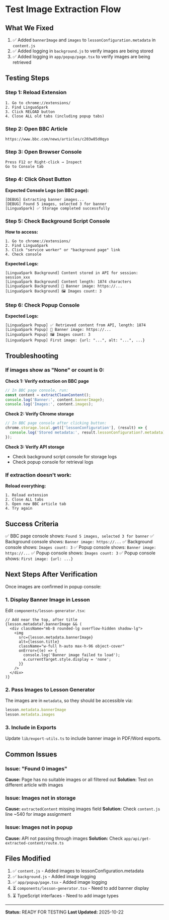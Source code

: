 # Test Image Extraction Flow

## What We Fixed

1. ✅ Added `bannerImage` and `images` to `lessonConfiguration.metadata` in `content.js`
2. ✅ Added logging in `background.js` to verify images are being stored
3. ✅ Added logging in `app/popup/page.tsx` to verify images are being retrieved

## Testing Steps

### Step 1: Reload Extension
```
1. Go to chrome://extensions/
2. Find LinguaSpark
3. Click RELOAD button
4. Close ALL old tabs (including popup tabs)
```

### Step 2: Open BBC Article
```
https://www.bbc.com/news/articles/c203w85d0qyo
```

### Step 3: Open Browser Console
```
Press F12 or Right-click → Inspect
Go to Console tab
```

### Step 4: Click Ghost Button

**Expected Console Logs (on BBC page):**
```
[DEBUG] Extracting banner images...
[DEBUG] Found 5 images, selected 3 for banner
[LinguaSpark] ✅ Storage completed successfully
```

### Step 5: Check Background Script Console

**How to access:**
```
1. Go to chrome://extensions/
2. Find LinguaSpark
3. Click "service worker" or "background page" link
4. Check console
```

**Expected Logs:**
```
[LinguaSpark Background] Content stored in API for session: session_xxx
[LinguaSpark Background] Content length: 1874 characters
[LinguaSpark Background] 📸 Banner image: https://...
[LinguaSpark Background] 🖼️ Images count: 3
```

### Step 6: Check Popup Console

**Expected Logs:**
```
[LinguaSpark Popup] ✅ Retrieved content from API, length: 1874
[LinguaSpark Popup] 📸 Banner image: https://...
[LinguaSpark Popup] 🖼️ Images count: 3
[LinguaSpark Popup] First image: {url: "...", alt: "...", ...}
```

## Troubleshooting

### If images show as "None" or count is 0:

**Check 1: Verify extraction on BBC page**
```javascript
// In BBC page console, run:
const content = extractCleanContent();
console.log('Banner:', content.bannerImage);
console.log('Images:', content.images);
```

**Check 2: Verify Chrome storage**
```javascript
// In BBC page console after clicking button:
chrome.storage.local.get(['lessonConfiguration'], (result) => {
  console.log('Stored metadata:', result.lessonConfiguration?.metadata);
});
```

**Check 3: Verify API storage**
- Check background script console for storage logs
- Check popup console for retrieval logs

### If extraction doesn't work:

**Reload everything:**
```
1. Reload extension
2. Close ALL tabs
3. Open new BBC article tab
4. Try again
```

## Success Criteria

✅ BBC page console shows: `Found 5 images, selected 3 for banner`
✅ Background console shows: `Banner image: https://...`
✅ Background console shows: `Images count: 3`
✅ Popup console shows: `Banner image: https://...`
✅ Popup console shows: `Images count: 3`
✅ Popup console shows: `First image: {url: ...}`

## Next Steps After Verification

Once images are confirmed in popup console:

### 1. Display Banner Image in Lesson

Edit `components/lesson-generator.tsx`:

```tsx
// Add near the top, after title
{lesson.metadata?.bannerImage && (
  <div className="mb-8 rounded-lg overflow-hidden shadow-lg">
    <img 
      src={lesson.metadata.bannerImage} 
      alt={lesson.title}
      className="w-full h-auto max-h-96 object-cover"
      onError={(e) => {
        console.log('Banner image failed to load');
        e.currentTarget.style.display = 'none';
      }}
    />
  </div>
)}
```

### 2. Pass Images to Lesson Generator

The images are in `metadata`, so they should be accessible via:
```typescript
lesson.metadata.bannerImage
lesson.metadata.images
```

### 3. Include in Exports

Update `lib/export-utils.ts` to include banner image in PDF/Word exports.

## Common Issues

### Issue: "Found 0 images"
**Cause:** Page has no suitable images or all filtered out
**Solution:** Test on different article with images

### Issue: Images not in storage
**Cause:** `extractedContent` missing images field
**Solution:** Check `content.js` line ~540 for image assignment

### Issue: Images not in popup
**Cause:** API not passing through images
**Solution:** Check `app/api/get-extracted-content/route.ts`

## Files Modified

1. ✅ `content.js` - Added images to lessonConfiguration.metadata
2. ✅ `background.js` - Added image logging
3. ✅ `app/popup/page.tsx` - Added image logging
4. ⏳ `components/lesson-generator.tsx` - Need to add banner display
5. ⏳ TypeScript interfaces - Need to add image types

---

**Status:** READY FOR TESTING
**Last Updated:** 2025-10-22
